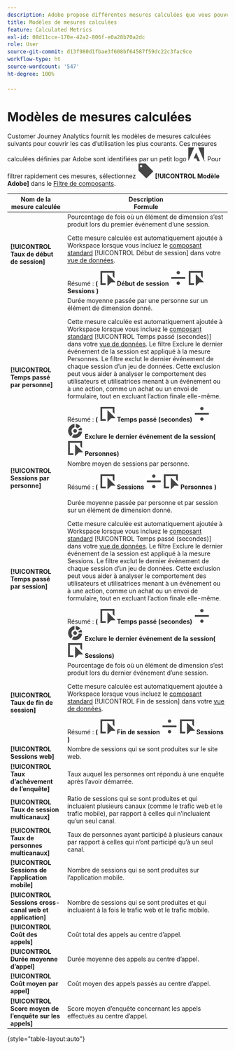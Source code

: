 ```yaml
---
description: Adobe propose différentes mesures calculées que vous pouvez utiliser. Cette page répertorie ces mesures et leurs utilisations prévues.
title: Modèles de mesures calculées
feature: Calculated Metrics
exl-id: 08d11cce-170e-42a2-806f-e0a28b70a2dc
role: User
source-git-commit: d13f980d1fbae3f608bf64587f59dc22c3fac9ce
workflow-type: ht
source-wordcount: '547'
ht-degree: 100%

---
```


# Modèles de mesures calculées

Customer Journey Analytics fournit les modèles de mesures calculées suivants pour couvrir les cas d’utilisation les plus courants. Ces mesures calculées définies par Adobe sont identifiées par un petit logo ![AdobeLogoSmall](/help/assets/icons/AdobeLogoSmall.svg). Pour filtrer rapidement ces mesures, sélectionnez ![Libellé](/help/assets/icons/Label.svg) **[!UICONTROL Modèle Adobe]** dans le [Filtre de composants](/help/components/overview.md#filter).

| Nom de la mesure calculée | Description<br/>Formule |
|---------|----------|
| **[!UICONTROL Taux de début de session]** | Pourcentage de fois où un élément de dimension sʼest produit lors du premier événement dʼune session.<p>Cette mesure calculée est automatiquement ajoutée à Workspace lorsque vous incluez le [composant standard](/help/data-views/component-reference.md) [!UICONTROL Début de session] dans votre [vue de données](/help/data-views/create-dataview.md).</p>Résumé : **(** ![Événement](/help/assets/icons/Event.svg) **Début de session** ![Diviser](/help/assets/icons/Divide.svg) ![Événement](/help/assets/icons/Event.svg) **Sessions** **)** |
| **[!UICONTROL Temps passé par personne]** | Durée moyenne passée par une personne sur un élément de dimension donné.<p>Cette mesure calculée est automatiquement ajoutée à Workspace lorsque vous incluez le [composant standard](/help/data-views/component-reference.md) [!UICONTROL Temps passé (secondes)] dans votre [vue de données](/help/data-views/create-dataview.md). Le filtre Exclure le dernier événement de la session est appliqué à la mesure Personnes. Le filtre exclut le dernier événement de chaque session d’un jeu de données. Cette exclusion peut vous aider à analyser le comportement des utilisateurs et utilisatrices menant à un événement ou à une action, comme un achat ou un envoi de formulaire, tout en excluant l’action finale elle-même.</p>Résumé : **(** ![Événement](/help/assets/icons/Event.svg) **Temps passé (secondes)** ![Diviser](/help/assets/icons/Divide.svg) ![Segmentation](/help/assets/icons/Segmentation.svg) **Exclure le dernier événement de la session(** ![Événement](/help/assets/icons/Event.svg) **Personnes)** |
| **[!UICONTROL Sessions par personne]** | Nombre moyen de sessions par personne.<p>Résumé : **(** ![Événement](/help/assets/icons/Event.svg) **Sessions** ![Diviser](/help/assets/icons/Divide.svg) ![Événement](/help/assets/icons/Event.svg) **Personnes** **)** |
| **[!UICONTROL Temps passé par session]** | Durée moyenne passée par personne et par session sur un élément de dimension donné.<p>Cette mesure calculée est automatiquement ajoutée à Workspace lorsque vous incluez le [composant standard](/help/data-views/component-reference.md) [!UICONTROL Temps passé (secondes)] dans votre [vue de données](/help/data-views/create-dataview.md). Le filtre Exclure le dernier événement de la session est appliqué à la mesure Sessions. Le filtre exclut le dernier événement de chaque session d’un jeu de données. Cette exclusion peut vous aider à analyser le comportement des utilisateurs et utilisatrices menant à un événement ou à une action, comme un achat ou un envoi de formulaire, tout en excluant l’action finale elle-même.</p>Résumé : **(** ![Événement](/help/assets/icons/Event.svg) **Temps passé (secondes)** ![Diviser](/help/assets/icons/Divide.svg) ![Segmentation](/help/assets/icons/Segmentation.svg) **Exclure le dernier événement de la session(** ![Événement](/help/assets/icons/Event.svg) **Sessions)** |
| **[!UICONTROL Taux de fin de session]** | Pourcentage de fois où un élément de dimension sʼest produit lors du dernier événement dʼune session. <p>Cette mesure calculée est automatiquement ajoutée à Workspace lorsque vous incluez le [composant standard](/help/data-views/component-reference.md) [!UICONTROL Fin de session] dans votre [vue de données](/help/data-views/create-dataview.md).</p>Résumé : **(** ![Événement](/help/assets/icons/Event.svg) **Fin de session** ![Diviser](/help/assets/icons/Divide.svg) ![Événement](/help/assets/icons/Event.svg) **Sessions** **)** |
| **[!UICONTROL Sessions web]** | Nombre de sessions qui se sont produites sur le site web. |
| **[!UICONTROL Taux d’achèvement de l’enquête]** | Taux auquel les personnes ont répondu à une enquête après l’avoir démarrée. |
| **[!UICONTROL Taux de session multicanaux]** | Ratio de sessions qui se sont produites et qui incluaient plusieurs canaux (comme le trafic web et le trafic mobile), par rapport à celles qui n’incluaient qu’un seul canal. |
| **[!UICONTROL Taux de personnes multicanaux]** | Taux de personnes ayant participé à plusieurs canaux par rapport à celles qui n’ont participé qu’à un seul canal. |
| **[!UICONTROL Sessions de l’application mobile]** | Nombre de sessions qui se sont produites sur l’application mobile. |
| **[!UICONTROL Sessions cross-canal web et application]** | Nombre de sessions qui se sont produites et qui incluaient à la fois le trafic web et le trafic mobile. |
| **[!UICONTROL Coût des appels]** | Coût total des appels au centre d’appel. <!-- <p>Summary: Call length</p> --> |
| **[!UICONTROL Durée moyenne d’appel]** | Durée moyenne des appels au centre d’appel. |
| **[!UICONTROL Coût moyen par appel]** | Coût moyen des appels passés au centre d’appel. |
| **[!UICONTROL Score moyen de l’enquête sur les appels]** | Score moyen d’enquête concernant les appels effectués au centre d’appel. |

{style="table-layout:auto"}
